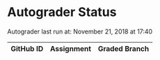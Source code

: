 # Autograder Status
Autograder last run at: November 21, 2018 at 17:40

| GitHub ID | Assignment | Graded Branch |
|-----------|------------|---------------|

